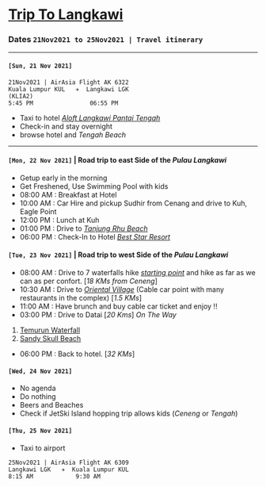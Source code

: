 # [Trip To Langkawi](https://en.wikipedia.org/wiki/Langkawi)

### Dates `21Nov2021 to 25Nov2021 | Travel itinerary` 
***
#### `[Sun, 21 Nov 2021]`

```
21Nov2021 | AirAsia Flight AK 6322
Kuala Lumpur KUL   ✈  Langkawi LGK
(KLIA2)
5:45 PM                06:55 PM   
```  
* Taxi to hotel [*Aloft Langkawi Pantai Tengah*](https://www.booking.com/hotel/my/aloft-langkawi-pantai-tengah.en-gb.html?aid=356980;label=gog235jc-1DCAsooQFCHGFsb2Z0LWxhbmdrYXdpLXBhbnRhaS10ZW5nYWhIM1gDaKEBiAEBmAEJuAEXyAEM2AED6AEBiAIBqAIDuALDy6uKBsACAdICJGVlMWQ2OTkwLWE1MzItNDBmNi05NzUwLTQyNDBjNmZjODg5ZNgCBOACAQ;sid=56154df37de3f1e9697d0b421db3db09;dist=0&keep_landing=1&sb_price_type=total&type=total&)
* Check-in and stay overnight
* browse hotel and *Tengah Beach*

***
####  `[Mon, 22 Nov 2021]` | Road trip to **east** Side of the *Pulau Langkawi*

* Getup early in the morning 
* Get Freshened, Use Swimming Pool with kids  
* 08:00 AM : Breakfast at Hotel    
* 10:00 AM : Car Hire and pickup Sudhir from Cenang and drive to Kuh, Eagle Point 
* 12:00 PM : Lunch at Kuh
* 01:00 PM : Drive to [*Tanjung Rhu Beach*](https://www.google.com/maps/place/Tanjung+Rhu+Beach/@6.4504375,99.8058892,15z/data=!3m1!4b1!4m5!3m4!1s0x304c7c9750aa017d:0xb60a522f3f148e84!8m2!3d6.4543901!4d99.8219476) 
* 06:00 PM : Check-In to Hotel [*Best Star Resort*](https://www.booking.com/hotel/my/best-star-resort.en-gb.html?aid=318615;label=English_Malaysia_EN_MY_28546570465-jELQnVdAMC_8Kt9BEgFNcAS217244047644%3Apl%3Ata%3Ap1%3Ap2%3Aac%3Aap%3Aneg%3Afi2643420983%3Atiaud-294889294453%3Adsa-209715373945%3Alp9066763%3Ali%3Adec%3Adm;sid=56154df37de3f1e9697d0b421db3db09;dest_id=900040048;dest_type=city;dist=0;from_beach_non_key_ufi_sr=1;group_adults=2;group_children=0;hapos=1;hpos=1;no_rooms=1;room1=A%2CA;sb_price_type=total;sr_order=popularity;srepoch=1632298763;srpvid=cb773a8529f70075;type=total;ucfs=1&#hotelTmpl)

####  `[Tue, 23 Nov 2021]` | Road trip to **west** Side of the *Pulau Langkawi*
* 08:00 AM : Drive to 7 waterfalls hike [*starting point*](https://www.google.com/maps/place/Seven+Wells+Waterfall+-+Parking/@6.37764,99.6739909,15z/data=!4m2!3m1!1s0x0:0x8ee86a0a876d71b7?sa=X&ved=2ahUKEwi8lO2gyJ7zAhWrBGMBHaDSB40Q_BJ6BAhLEAU) and hike as far as we can as per confort. [*18 KMs from Ceneng*]
* 10:30 AM : Drive to [*Oriental Village*](https://www.langkawi-insight.com/langkawi_0000b0.htm) (Cable car point with many restaurants in the complex) [*1.5 KMs*]
* 11:00 AM : Have brunch and buy cable car ticket and enjoy !!
* 03:00 PM : Drive to Datai [*20 Kms*]
*On The Way*
1. [Temurun Waterfall](https://www.google.com/maps/place/Temurun+Waterfall/@6.4339943,99.7082199,15z/data=!4m5!3m4!1s0x0:0x6b7e106a66289f03!8m2!3d6.4339943!4d99.7082199)
2. [Sandy Skull Beach](https://www.google.com/maps/place/Sandy+Skulls+Beach/@6.4306706,99.7238485,17z/data=!3m1!4b1!4m5!3m4!1s0x304c7a77759d854f:0xb5c9d68b7fdd5c3!8m2!3d6.4306215!4d99.725943)
* 06:00 PM : Back to hotel. [*32 KMs*]

####  `[Wed, 24 Nov 2021]`  
* No agenda
* Do nothing
* Beers and Beaches
* Check if JetSki Island hopping trip allows kids (*Ceneng* or *Tengah*)

#### `[Thu, 25 Nov 2021]`  

* Taxi to airport  

```
25Nov2021 | AirAsia Flight AK 6309
Langkawi LGK   ✈  Kuala Lumpur KUL
8:15 AM            9:30 AM
```
